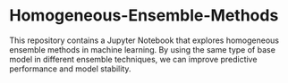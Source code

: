 # Homogeneous-Ensemble-Methods
This repository contains a Jupyter Notebook that explores homogeneous ensemble methods in machine learning. By using the same type of base model in different ensemble techniques, we can improve predictive performance and model stability.
